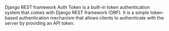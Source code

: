 
Django REST framework Auth Token is a built-in token authentication system that comes with Django REST framework (DRF). It is a simple token-based authentication mechanism that allows clients to authenticate with the server by providing an API token.
